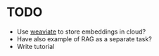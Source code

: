# TODO

- Use [weaviate](https://python.langchain.com/docs/integrations/vectorstores/weaviate) to store embeddings in cloud?
- Have also example of RAG as a separate task?
- Write tutorial
